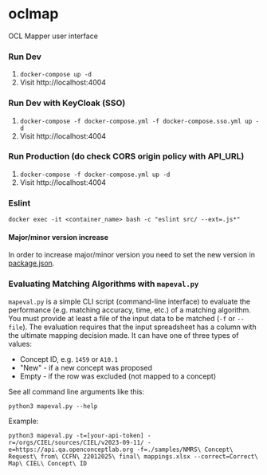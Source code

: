 # oclmap
OCL Mapper user interface

### Run Dev
1. `docker-compose up -d`
2. Visit http://localhost:4004

### Run Dev with KeyCloak (SSO)
1. `docker-compose -f docker-compose.yml -f docker-compose.sso.yml up -d`
2. Visit http://localhost:4004

### Run Production (do check CORS origin policy with API_URL)
1. `docker-compose -f docker-compose.yml up -d`
2. Visit http://localhost:4004


### Eslint
```
docker exec -it <container_name> bash -c "eslint src/ --ext=.js*"
```

#### Major/minor version increase

In order to increase major/minor version you need to set the new version in [package.json](package.json).

### Evaluating Matching Algorithms with `mapeval.py`
`mapeval.py` is a simple CLI script (command-line interface) to evaluate the performance (e.g. matching accuracy, time, etc.) of a matching algorithm.
You must provide at least a file of the input data to be matched (`-f` or `--file`). The evaluation requires that the input spreadsheet has a column
with the ultimate mapping decision made. It can have one of three types of values:
* Concept ID, e.g. `1459` or `A10.1`
* "New" - if a new concept was proposed
* Empty - if the row was excluded (not mapped to a concept)

See all command line arguments like this:
```
python3 mapeval.py --help
```

Example:
```
python3 mapeval.py -t=[your-api-token] -r=/orgs/CIEL/sources/CIEL/v2023-09-11/ -e=https://api.qa.openconceptlab.org -f=./samples/NMRS\ Concept\ Request\ from\ CCFN\ 22012025\ final\ mappings.xlsx --correct=Correct\ Map\ CIEL\ Concept\ ID
```
